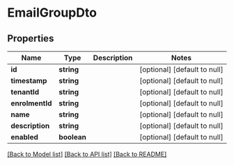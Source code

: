 # EmailGroupDto

## Properties
Name | Type | Description | Notes
------------ | ------------- | ------------- | -------------
**id** | **string** |  | [optional] [default to null]
**timestamp** | **string** |  | [optional] [default to null]
**tenantId** | **string** |  | [optional] [default to null]
**enrolmentId** | **string** |  | [optional] [default to null]
**name** | **string** |  | [optional] [default to null]
**description** | **string** |  | [optional] [default to null]
**enabled** | **boolean** |  | [optional] [default to null]

[[Back to Model list]](../README.md#documentation-for-models) [[Back to API list]](../README.md#documentation-for-api-endpoints) [[Back to README]](../README.md)


